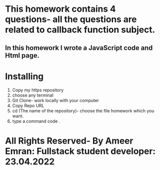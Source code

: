 # This homework contains 4 questions- all the questions are related to callback function subject. 

## In this homework I wrote a JavaScript code and Html page.

# Installing

1. Copy my https repository
2. choose any terminal
3. Git Clone- work locally with your computer
4. Copy Repo URL
5. cd (The name of the repository)- choose the file homework which you want.
6. type a command code .

# All Rights Reserved- By Ameer Emran: Fullstack student developer: 23.04.2022